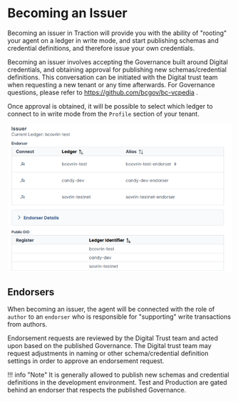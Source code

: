 # Becoming an Issuer

Becoming an issuer in Traction will provide you with the ability of "rooting" your agent on a ledger in write mode, and start publishing schemas and credential definitions, and therefore issue your own credentials.

Becoming an issuer involves accepting the Governance built around Digital credentials, and obtaining approval for publishing new schemas/credential definitions. This conversation can be initiated with the Digital trust team when requesting a new tenant or any time afterwards.
For Governance questions, please refer to https://github.com/bcgov/bc-vcpedia .

Once approval is obtained, it will be possible to select which ledger to connect to in write mode from the `Profile` section of your tenant.

![Ledger Selection](../images/endorser-selection.png)

## Endorsers

When becoming an issuer, the agent will be connected with the role of `author` to an `endorser` who is responsible for "supporting" write transactions from authors.

Endorsement requests are reviewed by the Digital Trust team and acted upon based on the published Governance. The Digital trust team may request adjustments in naming or other schema/credential definition settings in order to approve an endorsement request.

!!! info "Note"
It is generally allowed to publish new schemas and credential definitions in the development environment. Test and Production are gated behind an endorser that respects the published Governance.
